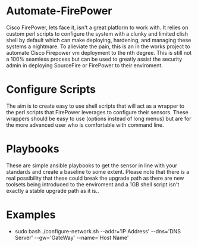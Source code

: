 # Automate-FirePower
Cisco FirePower, lets face it, isn't a great platform to work with. It relies on custom perl scripts to configure the system with a clunky and limited clish shell by default which can make deploying, hardening, and managing these systems a nightmare. To alieviate the pain, this is an in the works project to automate Cisco Firepower vm deployment to the nth degree. This is still not a 100% seamless process but can be used to greatly assist the security admin in deploying SourceFire or FirePower to their enviroment.

# Configure Scripts
The aim is to create easy to use shell scripts that will act as a wrapper to the perl scripts that FirePower leverages to configure their sensors. These wrappers should be easy to use (options instead of long menus) but are for the more advanced user who is comfortable with command line.

# Playbooks
These are simple ansible playbooks to get the sensor in line with your standards and create a baseline to some extent. Please note that there is a real possibility that these could break the upgrade path as there are new toolsets being introduced to the enviroment and a 1GB shell script isn't exactly a stable upgrade path as it is..

# Examples
* sudo bash ./configure-network.sh --addr='IP Address' --dns='DNS Server' --gw='GateWay' --name='Host Name'
